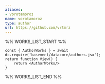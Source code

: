 ```yaml
---
aliases:
- vorotamoroz
name: vorotamoroz
type: author
url: https://github.com/vrtmrz
---
```



%% WORKS_LIST_START %%

```datacorejsx
const { AuthorWorks } = await dc.require('basement/datacore/authors.jsx');
return function View() {
    return <AuthorWorks/>
}
```
%% WORKS_LIST_END %%